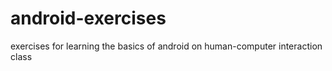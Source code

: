 # android-exercises

exercises for learning the basics of android on human-computer interaction class

